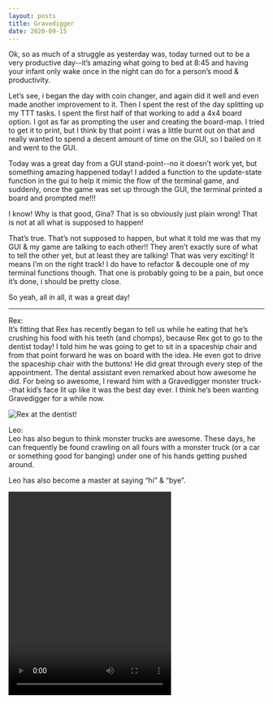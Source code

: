 ```yaml
---
layout: posts
title: Gravedigger
date: 2020-09-15
---
```


Ok, so as much of a struggle as yesterday was, today turned out to be a very productive day--it’s amazing what going to bed at 8:45 and having your infant only wake once in the night can do for a person’s mood & productivity.

Let’s see, i began the day with coin changer, and again did it well and even made another improvement to it.  Then I spent the rest of the day splitting up my TTT tasks.  I spent the first half of that working to add a 4x4 board option.  I got as far as prompting the user and creating the board-map.  I tried to get it to print, but I think by that point i was a little burnt out on that and really wanted to spend a decent amount of time on the GUI, so I bailed on it and went to the GUI.  

Today was a great day from a GUI stand-point--no it doesn’t work yet, but something amazing happened today!  I added a function to the update-state function in the gui to help it mimic the flow of the terminal game, and suddenly, once the game was set up through the GUI, the terminal printed a board and prompted me!!!  

I know!  Why is that good, Gina?  That is so obviously just plain wrong!  That is not at all what is supposed to happen!  

That’s true.  That’s not supposed to happen, but what it told me was that my GUI & my game are talking to each other!!  They aren’t exactly sure of what to tell the other yet, but at least they are talking!  That was very exciting!  It means I’m on the right track!  I do have to refactor & decouple one of my terminal functions though.  That one is probably going to be a pain, but once it’s done, i should be pretty close.  

So yeah, all in all, it was a great day!

***
Rex:  
It’s fitting that Rex has recently began to tell us while he eating that he’s crushing his food with his teeth (and chomps), because Rex got to go to the dentist today!  I told him he was going to get to sit in a spaceship chair and from that point forward he was on board with the idea.  He even got to drive the spaceship chair with the buttons!  He did great through every step of the appointment.  The dental assistant even remarked about how awesome he did.  For being so awesome, I reward him with a Gravedigger monster truck--that kid’s face lit up like it was the best day ever.  I think he’s been wanting Gravedigger for a while now.

![Rex at the dentist!](https://maniginam.github.io/blog/pics&vids/RexAtDentist.jpeg#thumbnail)

Leo:  
Leo has also begun to think monster trucks are awesome.  These days, he can frequently be found crawling on all fours with a monster truck (or a car or something good for banging) under one of his hands getting pushed around.  

Leo has also become a master at saying “hi” & “bye”.  

<video src="https://maniginam.github.io/blog/pics&vids/LeoSaysHi.mp4" alt="Leo Says Hi!" width="320" height="400" controls></video>